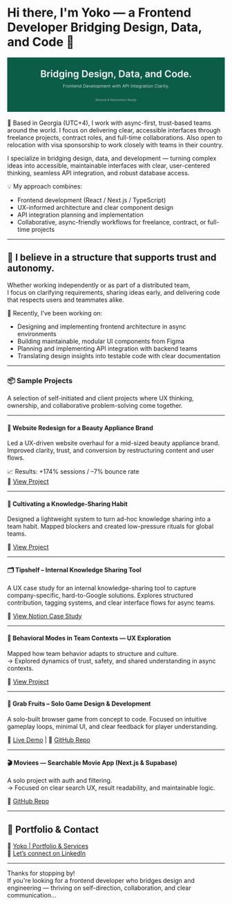 # Hi there, I'm Yoko — a Frontend Developer Bridging Design, Data, and Code 👋

![cover-image](./images/center-bg-min.png)

🚀 Based in Georgia (UTC+4), I work with async-first, trust-based teams around the world. I focus on delivering clear, accessible interfaces through freelance projects, contract roles, and full-time collaborations. Also open to relocation with visa sponsorship to work closely with teams in their country.

I specialize in bridging design, data, and development — turning complex ideas into accessible, maintainable interfaces with clear, user-centered thinking, seamless API integration, and robust database access.

💡 My approach combines:

- Frontend development (React / Next.js / TypeScript)
- UX-informed architecture and clear component design
- API integration planning and implementation
- Collaborative, async-friendly workflows for freelance, contract, or full-time projects

---

## 🌿 I believe in a structure that supports trust and autonomy.

Whether working independently or as part of a distributed team,  
I focus on clarifying requirements, sharing ideas early, and delivering code that respects users and teammates alike.

🧠 Recently, I’ve been working on:

- Designing and implementing frontend architecture in async environments
- Building maintainable, modular UI components from Figma
- Planning and implementing API integration with backend teams
- Translating design insights into testable code with clear documentation

---

### 📦 Sample Projects

A selection of self-initiated and client projects where UX thinking, ownership, and collaborative problem-solving come together.

---

#### 🧩 Website Redesign for a Beauty Appliance Brand

Led a UX-driven website overhaul for a mid-sized beauty appliance brand. Improved clarity, trust, and conversion by restructuring content and user flows.

📈 Results: +174% sessions / –7% bounce rate  
🔗 [View Project](https://abiding-snap-e4c.notion.site/UX-Oriented-Website-Redesign-for-a-Beauty-Appliance-Brand-215994322fd581c9baa0c654756bc1c2)

---

#### 🧠 Cultivating a Knowledge-Sharing Habit

Designed a lightweight system to turn ad-hoc knowledge sharing into a team habit. Mapped blockers and created low-pressure rituals for global teams.

🔗 [View Project](https://abiding-snap-e4c.notion.site/Cultivating-a-Knowledge-Sharing-Habit-in-Global-Teams-215994322fd581d3816cfc814d16ca58?pvs=143)

---

#### 🗂️ Tipshelf – Internal Knowledge Sharing Tool

A UX case study for an internal knowledge-sharing tool to capture company-specific, hard-to-Google solutions. Explores structured contribution, tagging systems, and clear interface flows for async teams.

🔗 [View Notion Case Study](https://abiding-snap-e4c.notion.site/Tipshelf-UX-Case-Study-215994322fd581be9112cd4174f4ae3d?pvs=143)

---

#### 🧃 Behavioral Modes in Team Contexts — UX Exploration

Mapped how team behavior adapts to structure and culture.  
→ Explored dynamics of trust, safety, and shared understanding in async contexts.

🔗 [View Project](https://abiding-snap-e4c.notion.site/Behavioral-Modes-in-Team-Contexts-215994322fd581509794c974e9772e9e)

---

#### 🍓 Grab Fruits – Solo Game Design & Development

A solo-built browser game from concept to code. Focused on intuitive gameplay loops, minimal UI, and clear feedback for player understanding.

🔗 [Live Demo](https://grab-fruits-yocosaka.netlify.app/) | 🔗 [GitHub Repo](https://github.com/yoko-vicky/Glab-Fruits)

---

#### 🎬 Moviees — Searchable Movie App (Next.js & Supabase)

A solo project with auth and filtering.  
→ Focused on clear search UX, result readability, and maintainable logic.

🔗 [GitHub Repo](https://github.com/yoko-vicky/MyFavoriteMovies)

---

## 📘 Portfolio & Contact

🧭 [Yoko | Portfolio & Services](https://www.yokoworks.dev/)  
💬 [Let’s connect on LinkedIn](https://www.linkedin.com/in/yoko-vicky/)

---

Thanks for stopping by!  
If you're looking for a frontend developer who bridges design and engineering — thriving on self-direction, collaboration, and clear communication...
